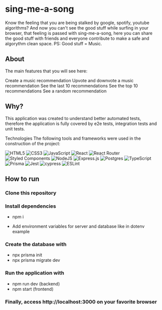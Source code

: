 # sing-me-a-song
Know the feeling that you are being stalked by google, spotify, youtube algorithms? And now you can't see the good stuff while surfing in your browser, 
that feeling is passed with sing-me-a-song, here you can share the good stuff with friends and everyone contribute to make a safe and algorythm clean space. 
PS: Good stuff = Music. 


## About
The main features that you will see here:

Create a music recommendation
Upvote and downvote a music recommendation
See the last 10 recommendations
See the top 10 recommendations
See a random recommendation

## Why?
This application was created to understand better automated tests, therefore the application is fully covered by e2e tests, integration tests and unit tests.

Technologies
The following tools and frameworks were used in the construction of the project:

![HTML5](https://img.shields.io/badge/html5-%23E34F26.svg?style=for-the-badge&logo=html5&logoColor=white)
  ![CSS3](https://img.shields.io/badge/css3-%231572B6.svg?style=for-the-badge&logo=css3&logoColor=white)
  ![JavaScript](https://img.shields.io/badge/javascript-%23323330.svg?style=for-the-badge&logo=javascript&logoColor=%23F7DF1E)
  ![React](https://img.shields.io/badge/react-%2320232a.svg?style=for-the-badge&logo=react&logoColor=%2361DAFB)
  ![React Router](https://img.shields.io/badge/React_Router-CA4245?style=for-the-badge&logo=react-router&logoColor=white)
  ![Styled Components](https://img.shields.io/badge/styled--components-DB7093?style=for-the-badge&logo=styled-components&logoColor=white)
  ![NodeJS](https://img.shields.io/badge/node.js-6DA55F?style=for-the-badge&logo=node.js&logoColor=white)
  ![Express.js](https://img.shields.io/badge/express.js-%23404d59.svg?style=for-the-badge&logo=express&logoColor=%2361DAFB)
  ![Postgres](https://img.shields.io/badge/postgres-%23316192.svg?style=for-the-badge&logo=postgresql&logoColor=white)
  ![TypeScript](https://img.shields.io/badge/typescript-%23007ACC.svg?style=for-the-badge&logo=typescript&logoColor=white)
  ![Prisma](https://img.shields.io/badge/Prisma-3982CE?style=for-the-badge&logo=Prisma&logoColor=white)
  ![Jest](https://img.shields.io/badge/-jest-%23C21325?style=for-the-badge&logo=jest&logoColor=white)
  ![cypress](https://img.shields.io/badge/-cypress-%23E5E5E5?style=for-the-badge&logo=cypress&logoColor=058a5e)
  ![ESLint](https://img.shields.io/badge/ESLint-4B3263?style=for-the-badge&logo=eslint&logoColor=white)

## How to run

### Clone this repository

### Install dependencies

- npm i

- Add environment variables for server and database like in dotenv example

### Create the database with

- npx prisma init
- npx prisma migrate dev

### Run the application with
- npm run dev (backend)
- npm start (frontend)
### Finally, access http://localhost:3000 on your favorite browser
